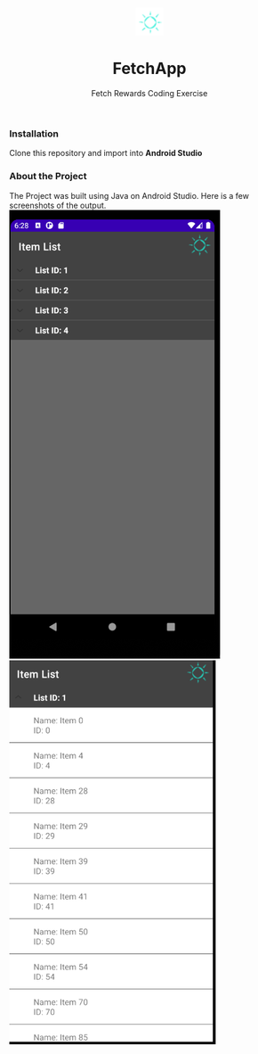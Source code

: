 <br />
<p align="center">
  <a href="https://github.com/TinsaeK/FetchApp">
    <img src="ic_action_name.png" alt="Logo" width="50" height="50">
  </a>

  <h1 align="center">FetchApp</h1>

  <p align="center">
    Fetch Rewards Coding Exercise
    <br />
  </p>
</p>
 <br>
 <h3>Installation</h3>
  Clone this repository and import into <b>Android Studio</b>
  </br>
<h3>About the Project</h3>
The Project was built using Java on Android Studio. Here is a few screenshots of the output.
<img src="list1.png">
<img src="list2.png">

